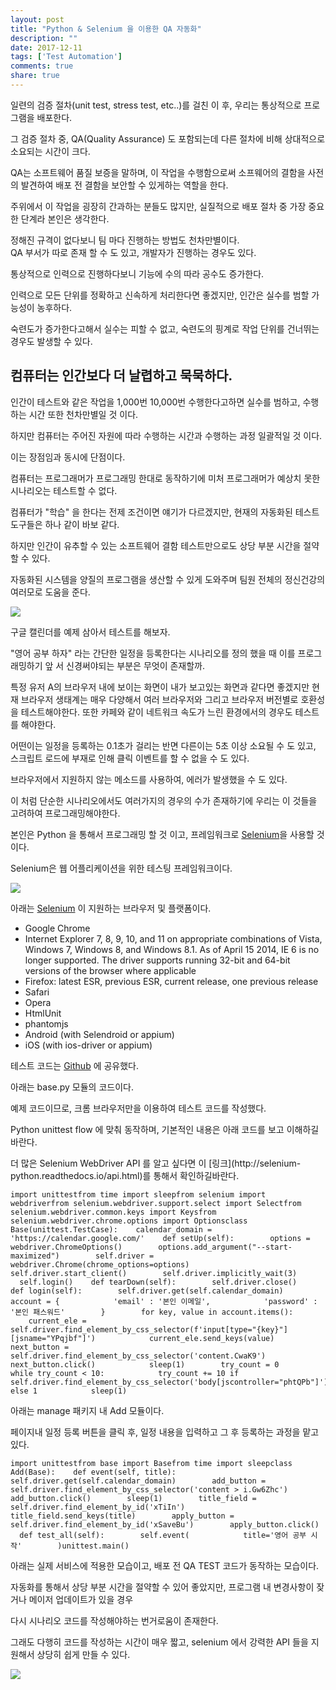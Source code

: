 ```yaml
---
layout: post
title: "Python & Selenium 을 이용한 QA 자동화"
description: ""
date: 2017-12-11
tags: ['Test Automation']
comments: true
share: true
---
```


일련의 검증 절차(unit test, stress test, etc..)를 걸친 이 후, 우리는 통상적으로 프로그램을 배포한다.

그 검증 절차 중, QA(Quality Assurance) 도 포함되는데 다른 절차에 비해 상대적으로 소요되는 시간이 크다.

QA는 소프트웨어 품질 보증을 말하며, 이 작업을 수행함으로써 소프웨어의 결함을 사전의 발견하여 배포 전 결함을 보안할 수 있게하는 역할을
한다.

주위에서 이 작업을 굉장히 간과하는 분들도 많지만, 실질적으로 배포 절차 중 가장 중요한 단계라 본인은 생각한다.

  

정해진 규격이 없다보니 팀 마다 진행하는 방법도 천차만별이다.  
QA 부서가 따로 존재 할 수 도 있고, 개발자가 진행하는 경우도 있다.

통상적으로 인력으로 진행하다보니 기능에 수의 따라 공수도 증가한다.

  

인력으로 모든 단위를 정확하고 신속하게 처리한다면 좋겠지만, 인간은 실수를 범할 가능성이 농후하다.

숙련도가 증가한다고해서 실수는 피할 수 없고, 숙련도의 핑계로 작업 단위를 건너뛰는 경우도 발생할 수 있다.

## **컴퓨터는 인간보다 더 날렵하고 묵묵하다.**

인간이 테스트와 같은 작업을 1,000번 10,000번 수행한다고하면 실수를 범하고, 수행하는 시간 또한 천차만별일 것 이다.

하지만 컴퓨터는 주어진 자원에 따라 수행하는 시간과 수행하는 과정 일괄적일 것 이다.

  

이는 장점임과 동시에 단점이다.

  

컴퓨터는 프로그래머가 프로그래밍 한대로 동작하기에 미처 프로그래머가 예상치 못한 시나리오는 테스트할 수 없다.

컴퓨터가 "학습" 을 한다는 전제 조건이면 얘기가 다르겠지만, 현재의 자동화된 테스트 도구들은 하나 같이 바보 같다.

  

하지만 인간이 유추할 수 있는 소프트웨어 결함 테스트만으로도 상당 부분 시간을 절약할 수 있다.

자동화된 시스템을 양질의 프로그램을 생산할 수 있게 도와주며 팀원 전체의 정신건강의 여러모로 도움을 준다.

  

  

![](/assets/images/posts/842/9910D6345A2F5E96181459.GIF)

  

  

구글 캘린더를 예제 삼아서 테스트를 해보자.

"영어 공부 하자" 라는 간단한 일정을 등록한다는 시나리오를 정의 했을 때 이를 프로그래밍하기 앞 서 신경써야되는 부분은 무엇이 존재할까.

  

특정 유저 A의 브라우저 내에 보이는 화면이 내가 보고있는 화면과 같다면 좋겠지만 현재 브라우저 생태계는 매우 다양해서 여러 브라우저와
그리고 브라우저 버전별로 호환성을 테스트해야한다. 또한 카페와 같이 네트워크 속도가 느린 환경에서의 경우도 테스트를 해야한다.  
  
어떤이는 일정을 등록하는 0.1초가 걸리는 반면 다른이는 5초 이상 소요될 수 도 있고,  
스크립트 로드에 부재로 인해 클릭 이벤트를 할 수 없을 수 도 있다.

브라우저에서 지원하지 않는 메소드를 사용하여, 에러가 발생했을 수 도 있다.

  

이 처럼 단순한 시나리오에서도 여러가지의 경우의 수가 존재하기에 우리는 이 것들을 고려하여 프로그래밍해야한다.

본인은 Python 을 통해서 프로그래밍 할 것 이고, 프레임워크로 [Selenium](http://www.seleniumhq.org/)을
사용할 것 이다.

Selenium은 웹 어플리케이션을 위한 테스팅 프레임워크이다.

  

![](/assets/images/posts/842/9962A73D5A30B83B0586E3.PNG)

  

아래는 [Selenium](http://www.seleniumhq.org/) 이 지원하는 브라우저 및 플랫폼이다.

  

  * Google Chrome
  * Internet Explorer 7, 8, 9, 10, and 11 on appropriate combinations of Vista, Windows 7, Windows 8, and Windows 8.1. As of April 15 2014, IE 6 is no longer supported. The driver supports running 32-bit and 64-bit versions of the browser where applicable
  * Firefox: latest ESR, previous ESR, current release, one previous release
  * Safari
  * Opera
  * HtmlUnit
  * phantomjs
  * Android (with Selendroid or appium)
  * iOS (with ios-driver or appium)

  

테스트 코드는 [Github](https://github.com/webhacking/AutomationQA) 에 공유했다.

아래는 base.py 모듈의 코드이다.

  

예제 코드이므로, 크롬 브라우저만을 이용하여 테스트 코드를 작성했다.

Python unittest flow 에 맞춰 동작하며, 기본적인 내용은 아래 코드를 보고 이해하길 바란다.

  

더 많은 Selenium WebDriver API 를 알고 싶다면 이 [링크](http://selenium-
python.readthedocs.io/api.html)를 통해서 확인하길바란다.

    import unittestfrom time import sleepfrom selenium import webdriverfrom selenium.webdriver.support.select import Selectfrom selenium.webdriver.common.keys import Keysfrom selenium.webdriver.chrome.options import Optionsclass Base(unittest.TestCase):    calendar_domain = 'https://calendar.google.com/'    def setUp(self):        options = webdriver.ChromeOptions()        options.add_argument("--start-maximized")        self.driver = webdriver.Chrome(chrome_options=options)        self.driver.start_client()        self.driver.implicitly_wait(3)        self.login()    def tearDown(self):        self.driver.close()    def login(self):        self.driver.get(self.calendar_domain)        account = {            'email' : '본인 이메일',            'password' : '본인 패스워드'        }        for key, value in account.items():            current_ele = self.driver.find_element_by_css_selector(f'input[type="{key}"][jsname="YPqjbf"]')            current_ele.send_keys(value)            next_button = self.driver.find_element_by_css_selector('content.CwaK9')            next_button.click()            sleep(1)        try_count = 0        while try_count < 10:            try_count += 10 if self.driver.find_element_by_css_selector('body[jscontroller="phtQPb"]') else 1            sleep(1)

  

아래는 manage 패키지 내 Add 모듈이다.

페이지내 일정 등록 버튼을 클릭 후, 일정 내용을 입력하고 그 후 등록하는 과정을 맡고있다.

  

    import unittestfrom base import Basefrom time import sleepclass Add(Base):    def event(self, title):        self.driver.get(self.calendar_domain)        add_button = self.driver.find_element_by_css_selector('content > i.Gw6Zhc')        add_button.click()        sleep(1)        title_field = self.driver.find_element_by_id('xTiIn')        title_field.send_keys(title)        apply_button = self.driver.find_element_by_id('xSaveBu')        apply_button.click()    def test_all(self):        self.event(            title='영어 공부 시작'        )unittest.main()

  

아래는 실제 서비스에 적용한 모습이고, 배포 전 QA TEST 코드가 동작하는 모습이다.

자동화를 통해서 상당 부분 시간을 절약할 수 있어 좋았지만, 프로그램 내 변경사항이 잦거나 메이저 업데이트가 있을 경우

다시 시나리오 코드를 작성해야하는 번거로움이 존재한다.

  

그래도 다행히 코드를 작성하는 시간이 매우 짧고, selenium 에서 강력한 API 들을 지원해서 상당히 쉽게 만들 수 있다.

  

  

![](/assets/images/posts/842/99FA80505A30FEBB18D8DA.PNG)

  

